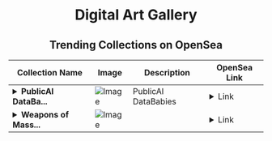 <div align="center">

# Digital Art Gallery

## Trending Collections on OpenSea

| Collection Name                       | Image                                                                                     | Description                       | OpenSea Link                                                                                          |
|---------------------------------------|-------------------------------------------------------------------------------------------|-----------------------------------|--------------------------------------------------------------------------------------------------------|
| **<details><summary>PublicAl DataBa...</summary>PublicAl DataBabies</details>** | ![Image](https://i2.seadn.io/collection/publical-datababies-276454297/image_type_logo/0f7d9ff5f8fe98e24cdc511ff95bd2/f60f7d9ff5f8fe98e24cdc511ff95bd2.jpeg?w=200&auto=format) | PublicAl DataBabies | <details><summary>Link</summary>[PublicAl DataBabies](https://opensea.io/collection/publical-datababies-276454297)</details> |
| **<details><summary>Weapons of Mass...</summary>Weapons of Mass Creation (W.O.M.C.)</details>** | ![Image](https://i2.seadn.io/collection/weapons-of-mass-creation-w-o-m-c/image_type_logo/e32b35febdfabd187fe9bdf5b11c22/aee32b35febdfabd187fe9bdf5b11c22.png?w=200&auto=format) |  | <details><summary>Link</summary>[Weapons of Mass Creation (W.O.M.C.)](https://opensea.io/collection/weapons-of-mass-creation-w-o-m-c)</details> |

</div>